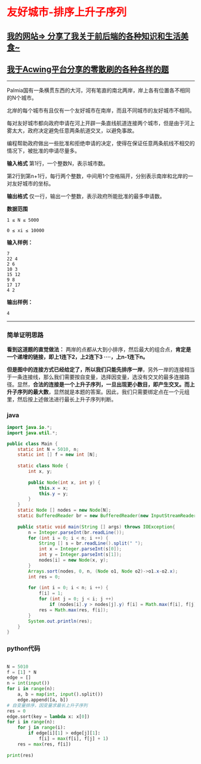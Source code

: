 # <font color='red'>友好城市-排序上升子序列</font>

## [我的网站=> 分享了我关于前后端的各种知识和生活美食~](https://www.fanxy.cloud)

## [我于Acwing平台分享的零散刷的各种各样的题](https://www.acwing.com/blog/content/33005/) 

----------


Palmia国有一条横贯东西的大河，河有笔直的南北两岸，岸上各有位置各不相同的N个城市。

北岸的每个城市有且仅有一个友好城市在南岸，而且不同城市的友好城市不相同。

每对友好城市都向政府申请在河上开辟一条直线航道连接两个城市，但是由于河上雾太大，政府决定避免任意两条航道交叉，以避免事故。

编程帮助政府做出一些批准和拒绝申请的决定，使得在保证任意两条航线不相交的情况下，被批准的申请尽量多。

**输入格式**
第1行，一个整数N，表示城市数。

第2行到第n+1行，每行两个整数，中间用1个空格隔开，分别表示南岸和北岸的一对友好城市的坐标。

**输出格式**
仅一行，输出一个整数，表示政府所能批准的最多申请数。

**数据范围**

```apl
1 ≤ N ≤ 5000
 
0 ≤ xi ≤ 10000
```

**输入样例：**


```
7
22 4
2 6
10 3
15 12
9 8
17 17
4 2
```

**输出样例：**

```
4
```


----------

### 简单证明思路

**看到这道题的直觉做法：**
两岸的点都从大到小排序，然后最大的组合点，**肯定是一个递增的链接，即上1连下2，上2连下3 ····，上n-1连下n。**

**但是图中的连接方式已经给定了，所以我们只能先排序一岸**，另外一岸的连接相当于一条连接线，那么我们需要按自变量，选择因变量，选没有交叉的最多连接路径。显然，**合法的连接是一个上升子序列，一旦出现更小数目，即产生交叉。而上升子序列的最大数**，显然就是本题的答案。因此，我们只需要绑定点在一个元组里，然后按上述做法进行最长上升子序列判断。

### java
```java
import java.io.*;
import java.util.*;

public class Main {
    static int N = 5010, n;
    static int [] f = new int [N];
    
    static class Node {
        int x, y;
        
        public Node(int x, int y) {
            this.x = x;
            this.y = y;
        }
    }
    static Node [] nodes = new Node[N];
    static BufferedReader br = new BufferedReader(new InputStreamReader(System.in));
    
    public static void main(String [] args) throws IOException{
        n = Integer.parseInt(br.readLine());
        for (int i = 0; i < n; i ++) {
            String [] s = br.readLine().split(" ");
            int x = Integer.parseInt(s[0]);
            int y = Integer.parseInt(s[1]);
            nodes[i] = new Node(x, y);
        }
        Arrays.sort(nodes, 0, n, (Node o1, Node o2)->o1.x-o2.x);
        int res = 0;
        
        for (int i = 0; i < n; i ++) {
            f[i] = 1;
            for (int j = 0; j < i; j ++) 
                if (nodes[i].y > nodes[j].y) f[i] = Math.max(f[i], f[j] + 1);
            res = Math.max(res, f[i]);
        }
        System.out.println(res);
    }
}
```

### python代码

```python

N = 5010
f = [1] * N
edge = []
n = int(input())
for i in range(n):
    a, b = map(int, input().split())
    edge.append([a, b])
# 自变量排序，因变量求最长上升子序列
res = 0
edge.sort(key = lambda x: x[0])
for i in range(n):
    for j in range(i):
        if edge[i][1] > edge[j][1]:
            f[i] = max(f[i], f[j] + 1)
    res = max(res, f[i])
    
print(res)
```